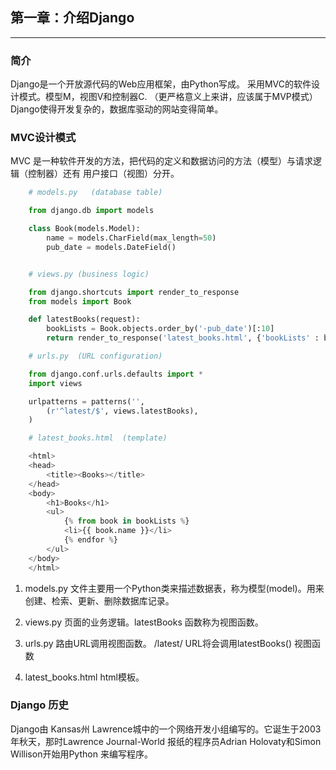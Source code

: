 ## 第一章：介绍Django

---

### 简介
Django是一个开放源代码的Web应用框架，由Python写成。
采用MVC的软件设计模式。模型M，视图V和控制器C. （更严格意义上来讲，应该属于MVP模式）
Django使得开发复杂的，数据库驱动的网站变得简单。


### MVC设计模式
MVC 是一种软件开发的方法，把代码的定义和数据访问的方法（模型）与请求逻辑（控制器）还有
用户接口（视图）分开。

```python
    # models.py   (database table)

    from django.db import models

    class Book(models.Model):
        name = models.CharField(max_length=50)
        pub_date = models.DateField()


    # views.py (business logic)

    from django.shortcuts import render_to_response
    from models import Book

    def latestBooks(request):
        bookLists = Book.objects.order_by('-pub_date')[:10]
        return render_to_response('latest_books.html', {'bookLists' : bookLists})

    # urls.py  (URL configuration)

    from django.conf.urls.defaults import *
    import views

    urlpatterns = patterns('',
        (r'^latest/$', views.latestBooks),
    )

    # latest_books.html  (template)

    <html>
    <head>
        <title><Books></title>
    </head>
    <body>
        <h1>Books</h1>
        <ul>
            {% from book in bookLists %}
            <li>{{ book.name }}</li>
            {% endfor %}
        </ul>
    </body>
    </html>
```

1. models.py 文件主要用一个Python类来描述数据表，称为模型(model)。用来创建、检索、更新、删除数据库记录。

2. views.py 页面的业务逻辑。latestBooks 函数称为视图函数。

3. urls.py 路由URL调用视图函数。 /latest/ URL将会调用latestBooks() 视图函数

4. latest_books.html html模板。


### Django 历史

Django由 Kansas州 Lawrence城中的一个网络开发小组编写的。它诞生于2003年秋天，那时Lawrence Journal-World
报纸的程序员Adrian Holovaty和Simon Willison开始用Python 来编写程序。
